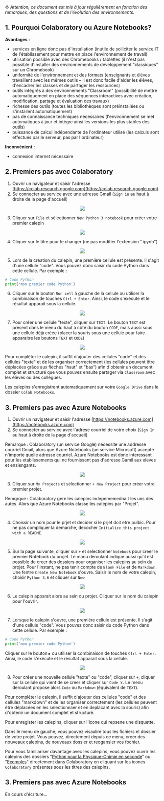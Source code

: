 ♻️ _Attention, ce document est mis à jour régulièrement en fonction des remarques, des questions et de l'évolution des environnements._

## 1. Pourquoi Colaboratory ou Azure Notebooks?

**Avantages :**
* services en ligne donc pas d'installation (inutile de solliciter le service IT de l'établissement pour mettre en place l'environnement de travail)
* utilisation possible avec des Chromebooks / tablettes (il n'est pas possible d'installer des environnements de développement "classiques" sur un Chromebook)
* uniformité de l'environnement et des formats (enseignants et élèves travaillent avec les mêmes outils – il est donc facile d'aider les élèves, d'encadrer les classes et de partager les ressources)
* outils intégrés à des environnements "Classroom" (possibilité de mettre automatiquement en place des séquences interactives avec création, modification, partage et évaluation des travaux)
* richesse des outils (toutes les bibliothèques sont préinstallées ou s'installent automatiquement)
* pas de connaissance techniques nécessaires (l'environnement se met automatiques à jour et intègre ainsi les versions les plus stables des outils)
* puissance de calcul indépendante de l'ordinateur utilisé (les calculs sont effectués par le serveur, pas par l'ordinateur)

**Inconvénient :**
* connexion internet nécessaire


## 2. Premiers pas avec Colaboratory
1. Ouvrir un navigateur et saisir l'adresse [https://colab.research.google.com](https://colab.research.google.com)
2. Se connecter au service avec une adresse Gmail (`Sign in` au haut à droite de la page d'accueil)

<p align="center"><img src="https://raw.githubusercontent.com/codekodo/documentation/master/guides/premiers-pas-01.png" /></p>

3. Cliquer sur `File` et sélectionner `New Python 3 notebook` pour créer votre premier calepin

<p align="center"><img src="https://raw.githubusercontent.com/codekodo/documentation/master/guides/premiers-pas-02.png" /></p>

4. Cliquer sur le titre pour le changer (ne pas modifier l'extension ".ipynb")

<p align="center"><img src="https://raw.githubusercontent.com/codekodo/documentation/master/guides/premiers-pas-03.png" /></p>

5. Lors de la création du calepin, une première cellule est présente. Il s'agit d'une cellule "code". Vous pouvez donc saisir du code Python dans cette cellule. Par exemple :

```python
# Code Python
print('mon premier code Python')
```

6. Cliquer sur le bouton `Run cell` à gauche de la cellule ou utiliser la combinaison de touches `Ctrl + Enter`. Ainsi, le code s'exécute et le résultat apparait sous la cellule.

<p align="center"><img src="https://raw.githubusercontent.com/codekodo/documentation/master/guides/premiers-pas-04.png" /></p>

7. Pour créer une cellule "texte", cliquer sur `TEXT`. Le bouton `TEXT` est présent dans le menu du haut à côté du bouton `CODE`, mais aussi sous une cellule déjà créée (placer la souris sous une cellule pour faire apparaitre les boutons `TEXT` et `CODE`)

<p align="center"><img src="https://raw.githubusercontent.com/codekodo/documentation/master/guides/premiers-pas-05.png" /></p>

Pour compléter le calepin, il suffit d'ajouter des cellules "code" et des cellules "texte" et de les organiser correctement (les cellules peuvent être déplacées grâce aux flèches "haut" et "bas") afin d'obtenir un document complet et structuré que vous pouvez ensuite partager via `Classroom` avec les élèves ou des collègues.

Les calepins s'enregistrent automatiquement sur votre `Google Drive` dans le dossier `Colab Notebooks`.

## 3. Premiers pas avec Azure Notebooks
1. Ouvrir un navigateur et saisir l'adresse [https://notebooks.azure.com](https://notebooks.azure.com)
2. Se connecter au service avec l'adrese courriel de votre choix (`Sign In` au haut à droite de la page d'accueil).

Remarque : Colaboratory (un service Google) nécessite une addresse courriel Gmail, alors que Azure Notebooks (un service Microsoft) accepte n'importe quelle adresse courriel. Azure Notebooks est donc interessant pour les etablissements qui ne fournissent pas d'adresse Gamil aux eleves et ensiengants.

<p align="center"><img src="https://raw.githubusercontent.com/codekodo/documentation/master/guides/premiers-pas-an-01.png" /></p>

3. Cliquer sur `My Projects` et sélectionner `+ New Project` pour créer votre premier projet.

Remqrque : Colaboratory gere les calepins indepememedna t les uns des autes. Alors que Azure Notebooks classe les calepins par "Projet". 

<p align="center"><img src="https://raw.githubusercontent.com/codekodo/documentation/master/guides/premiers-pas-an-02.png" /></p>

4. Choissir un nom pour le prjet et decider si le prjet doit etre pulbic. Pour ne pas compliquer la demarche, decocher `Initialize this project with a README`.

<p align="center"><img src="https://raw.githubusercontent.com/codekodo/documentation/master/guides/premiers-pas-an-03.png" /></p>

5. Sur la page suivante, cliquer sur `+` et selectionner `Notebook` pour creer le premier Notebook du projet. Le manu deroulant indique aussi qu'il est possible de creer des dossiers pour organiser les calepins au sein du projet. Pour l'instant, ne pas tenir compte de `Blank File` et de `Markdown`. Une fentre `Create New Notebook` s'ouvre. Saisir le nom de votre calepin, choisir `Python 3.6` et cliquer sur `New`

<p align="center"><img src="https://raw.githubusercontent.com/codekodo/documentation/master/guides/premiers-pas-an-04.png" /></p>

6. Le calepin apparait alors au sein du projet. Cliquer sur le nom du calepin pour l'ouvrir.

<p align="center"><img src="https://raw.githubusercontent.com/codekodo/documentation/master/guides/premiers-pas-an-05.png" /></p>

7. Lorsque le calepin s'ouvre, une première cellule est présente. Il s'agit d'une cellule "code". Vous pouvez donc saisir du code Python dans cette cellule. Par exemple :

```python
# Code Python
print('mon premier code Python')
```

Cliquer sur le bouton `▶` ou utiliser la combinaison de touches `Ctrl + Enter`. Ainsi, le code s'exécute et le résultat apparait sous la cellule.

<p align="center"><img src="https://raw.githubusercontent.com/codekodo/documentation/master/guides/premiers-pas-an-06.png" /></p>

8. Pour créer une nouvelle cellule "texte" ou "code", cliquer sur `+`, cliquer sur la cellule qui vient de se creer et cliquer sur `Code ⊻`. Le menu deroulant propose alors `Code` ou `Markdown` (équivalent de `TEXT`).

Pour compléter le calepin, il suffit d'ajouter des cellules "code" et des cellules "markdown" et de les organiser correctement (les cellules peuvent être déplacées en les selectionnaer et en deplacant avec la souris) afin d'obtenir un document complet et structuré.

Pour enregister les calepins, cliquer sur l'icone qui repsene une disquette.

Dans le menu de gauche, vous pouvez visaulire tous les fichiers et dossier de votre projet. Vous pouvez, directement depuis ce menu, creer des nouveaux calepins, de nouveaux dossier et reogansier vos fochier.

Pour vous familiariser davantage avec les calepins, vous pouvez ouvrir les calepins des dossiers "[Python pour la Physique-Chimie en seconde](https://www.codekodo.net/course/60)" ou "[Exemples](https://www.codekodo.net/course/60)" directement dans Colaboratory en cliquant sur les icones `Colaboratory` présentes sous les titres des calepins.

## 3. Premiers pas avec Azure Notebooks
En cours d'écriture...
